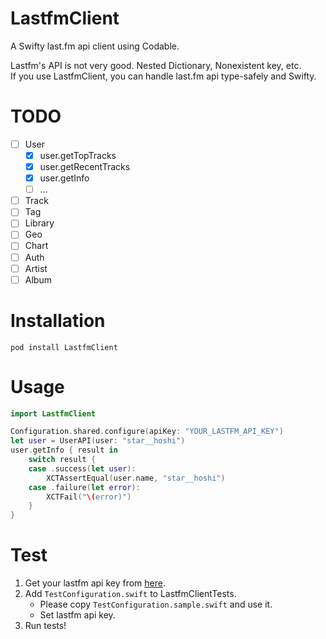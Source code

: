 # LastfmClient
A Swifty last.fm api client using Codable.

Lastfm's API is not very good. Nested Dictionary, Nonexistent key, etc.  
If you use LastfmClient, you can handle last.fm api type-safely and Swifty.

# TODO

* [ ] User
  * [x] user.getTopTracks
  * [x] user.getRecentTracks
  * [x] user.getInfo
  * [ ] ...
* [ ] Track
* [ ] Tag
* [ ] Library
* [ ] Geo
* [ ] Chart
* [ ] Auth
* [ ] Artist
* [ ] Album

# Installation

```
pod install LastfmClient
```

# Usage

```swift
import LastfmClient

Configuration.shared.configure(apiKey: "YOUR_LASTFM_API_KEY")
let user = UserAPI(user: "star__hoshi")
user.getInfo { result in
    switch result {
    case .success(let user):
        XCTAssertEqual(user.name, "star__hoshi")
    case .failure(let error):
        XCTFail("\(error)")
    }
}
```

# Test

1. Get your lastfm api key from [here](https://www.last.fm/api/account/create).
2. Add `TestConfiguration.swift` to LastfmClientTests.
    * Please copy `TestConfiguration.sample.swift` and use it.
    * Set lastfm api key.
3. Run tests!
  
